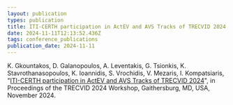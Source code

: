 ```yaml
---
layout: publication
types: publication
title: ITI-CERTH participation in ActEV and AVS Tracks of TRECVID 2024
date: 2024-11-11T12:13:52.436Z
tags: conference_publications
publication_date: 2024-11-11
---
```

<!--StartFragment-->

K. Gkountakos, D. Galanopoulos, A. Leventakis, G. Tsionkis, K. Stavrothanasopoulos, K. Ioannidis, S. Vrochidis, V. Mezaris, I. Kompatsiaris, "[ITI-CERTH participation in ActEV and AVS Tracks of TRECVID 2024](https://www.iti.gr/iti/wp-content/uploads/2025/10/CERTH-ITI.avs_.actev_.pdf)", in Proceedings of the TRECVID 2024 Workshop, Gaithersburg, MD, USA, November 2024.

<!--EndFragment-->
